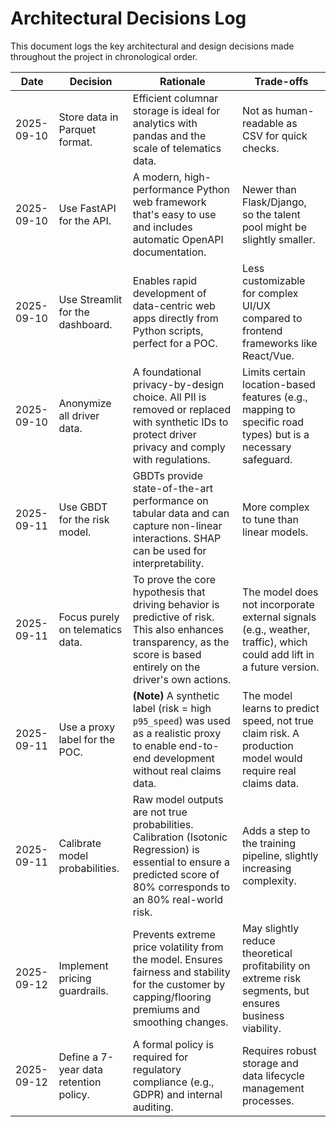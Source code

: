 # Architectural Decisions Log

This document logs the key architectural and design decisions made throughout the project in chronological order.

| Date       | Decision                               | Rationale                                                                                                                                                           | Trade-offs                                                                                             |
|------------|----------------------------------------|---------------------------------------------------------------------------------------------------------------------------------------------------------------------|--------------------------------------------------------------------------------------------------------|
| 2025-09-10 | Store data in Parquet format.          | Efficient columnar storage is ideal for analytics with pandas and the scale of telematics data.                                                                       | Not as human-readable as CSV for quick checks.                                                         |
| 2025-09-10 | Use FastAPI for the API.               | A modern, high-performance Python web framework that's easy to use and includes automatic OpenAPI documentation.                                                     | Newer than Flask/Django, so the talent pool might be slightly smaller.                                 |
| 2025-09-10 | Use Streamlit for the dashboard.       | Enables rapid development of data-centric web apps directly from Python scripts, perfect for a POC.                                                                 | Less customizable for complex UI/UX compared to frontend frameworks like React/Vue.                    |
| 2025-09-10 | Anonymize all driver data.             | A foundational privacy-by-design choice. All PII is removed or replaced with synthetic IDs to protect driver privacy and comply with regulations.                     | Limits certain location-based features (e.g., mapping to specific road types) but is a necessary safeguard. |
| 2025-09-11 | Use GBDT for the risk model.           | GBDTs provide state-of-the-art performance on tabular data and can capture non-linear interactions. SHAP can be used for interpretability.                            | More complex to tune than linear models.                                                               |
| 2025-09-11 | Focus purely on telematics data.       | To prove the core hypothesis that driving behavior is predictive of risk. This also enhances transparency, as the score is based entirely on the driver's own actions. | The model does not incorporate external signals (e.g., weather, traffic), which could add lift in a future version. |
| 2025-09-11 | Use a proxy label for the POC.         | **(Note)** A synthetic label (risk = high `p95_speed`) was used as a realistic proxy to enable end-to-end development without real claims data.                     | The model learns to predict speed, not true claim risk. A production model would require real claims data. |
| 2025-09-11 | Calibrate model probabilities.         | Raw model outputs are not true probabilities. Calibration (Isotonic Regression) is essential to ensure a predicted score of 80% corresponds to an 80% real-world risk. | Adds a step to the training pipeline, slightly increasing complexity.                                   |
| 2025-09-12 | Implement pricing guardrails.          | Prevents extreme price volatility from the model. Ensures fairness and stability for the customer by capping/flooring premiums and smoothing changes.               | May slightly reduce theoretical profitability on extreme risk segments, but ensures business viability.     |
| 2025-09-12 | Define a 7-year data retention policy. | A formal policy is required for regulatory compliance (e.g., GDPR) and internal auditing.                                                                       | Requires robust storage and data lifecycle management processes.                                       |